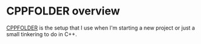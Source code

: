 
# CPPFOLDER overview
[CPPFOLDER](https://github.com/tanghocle123/cppfolder) is the setup that I use when I'm starting a new project or just a small tinkering to do in C++.

